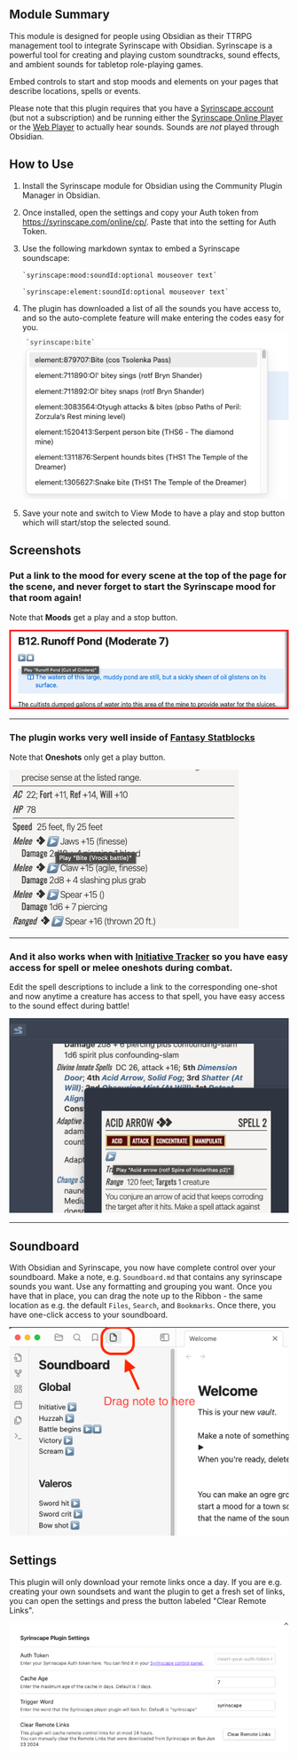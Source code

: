 ## Module Summary

This module is designed for people using Obsidian as their TTRPG management tool to integrate Syrinscape with Obsidian. Syrinscape is a powerful tool for creating and playing custom soundtracks, sound effects, and ambient sounds for tabletop role-playing games.

Embed controls to start and stop moods and elements on your pages that describe locations, spells or events.

Please note that this plugin requires that you have a [Syrinscape account](https://syrinscape.com/dashboard/) (but not a subscription) and be running either the [Syrinscape Online Player](https://syrinscape.com/download/) or the [Web Player](https://app.syrinscape.com) to actually hear sounds. Sounds are *not* played through Obsidian.

## How to Use

1. Install the Syrinscape module for Obsidian using the Community Plugin Manager in Obsidian.

2. Once installed, open the settings and copy your Auth token from https://syrinscape.com/online/cp/. Paste that into the setting for Auth Token.

3. Use the following markdown syntax to embed a Syrinscape soundscape:

    ```
    `syrinscape:mood:soundId:optional mouseover text`
    ```

    ```
    `syrinscape:element:soundId:optional mouseover text`
    ```

4. The plugin has downloaded a list of all the sounds you have access to, and so the auto-complete feature will make entering the codes easy for you.
    ![Autocompletion](doc/autocomplete.png "Autocompletion feature")
    
5. Save your note and switch to View Mode to have a play and stop button which will start/stop the selected sound.

## Screenshots

### Put a link to the mood for every scene at the top of the page for the scene, and never forget to start the Syrinscape mood for that room again!

Note that **Moods** get a play and a stop button.

![Scene mood](doc/scene_mood.png "Setting the mood for a scene")

--- 

### The plugin works very well inside of [Fantasy Statblocks](https://github.com/javalent/fantasy-statblocks)

Note that **Oneshots** only get a play button.

![Fantasy Statblocks integration](doc/fantasy_statblock.png "Integration with Fantasy Statblocks")

---

### And it also works when with [Initiative Tracker](https://github.com/javalent/initiative-tracker) so you have easy access for spell or melee oneshots during combat.

Edit the spell descriptions to include a link to the corresponding one-shot and now anytime a creature has access to that spell, you have easy access to the sound effect during battle!

![Initiative Tracker integration](doc/initiative_tracker.png "Integration with Initiative Tracker")

--- 

## Soundboard

With Obsidian and Syrinscape, you now have complete control over your soundboard. Make a note, e.g. `Soundboard.md` that contains any syrinscape sounds you want. Use any formatting and grouping you want. Once you have that in place, you can drag the note up to the Ribbon - the same location as e.g. the default `Files`, `Search`, and `Bookmarks`. Once there, you have one-click access to your soundboard.

![Soundboard](doc/Soundboard.png "Illustration of how to create a one-click soundboard")

## Settings

This plugin will only download your remote links once a day. If you are e.g. creating your own soundsets and want the plugin to get a fresh set of links, you can open the settings and press the button labeled "Clear Remote Links".

![Settings](doc/Settings.png "Settings screenshot")

